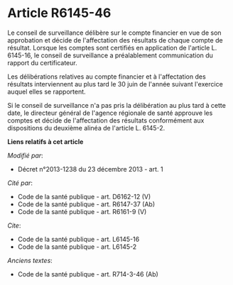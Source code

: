 # Article R6145-46

Le conseil de surveillance délibère sur le compte financier en vue de son approbation et décide de l'affectation des
résultats de chaque compte de résultat. Lorsque les comptes sont certifiés en application de l'article L. 6145-16, le conseil
de surveillance a préalablement communication du rapport du certificateur. 

Les délibérations relatives au compte financier et à l'affectation des résultats interviennent au plus tard le 30 juin de
l'année suivant l'exercice auquel elles se rapportent. 

Si le conseil de surveillance n'a pas pris la délibération au plus tard à cette date, le directeur général de l'agence
régionale de santé approuve les comptes et décide de l'affectation des résultats conformément aux dispositions du deuxième
alinéa de l'article L. 6145-2.

**Liens relatifs à cet article**

_Modifié par_:

  - Décret n°2013-1238 du 23 décembre 2013 - art. 1

_Cité par_:

  - Code de la santé publique - art. D6162-12 (V)
  - Code de la santé publique - art. R6147-37 (Ab)
  - Code de la santé publique - art. R6161-9 (V)

_Cite_:

  - Code de la santé publique - art. L6145-16
  - Code de la santé publique - art. L6145-2

_Anciens textes_:

  - Code de la santé publique - art. R714-3-46 (Ab)
